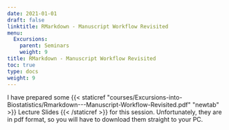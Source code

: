 ```yaml
---
date: 2021-01-01
draft: false
linktitle: RMarkdown - Manuscript Workflow Revisited
menu:
  Excursions:
    parent: Seminars
    weight: 9
title: RMarkdown - Manuscript Workflow Revisited
toc: true
type: docs
weight: 9
---
```


I have prepared some {{< staticref "courses/Excursions-into-Biostatistics/Rmarkdown---Manuscript-Workflow-Revisited.pdf" "newtab" >}} Lecture Slides {{< /staticref >}} for this session. Unfortunately, they are in pdf format, so you will have to download them straight to your PC.